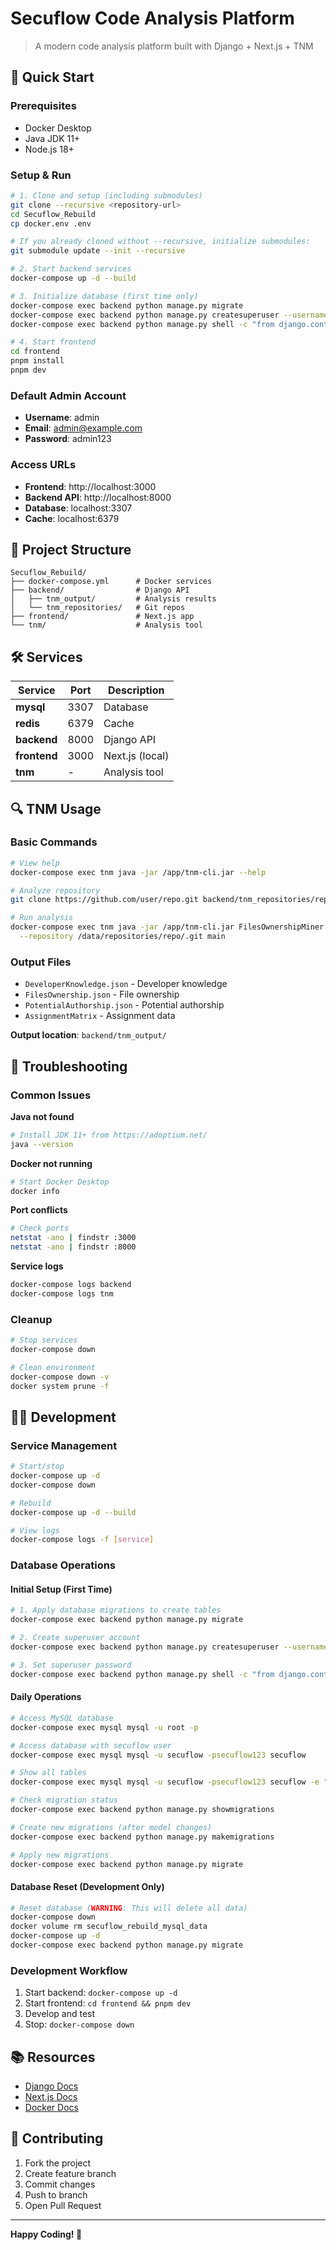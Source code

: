 # Secuflow Code Analysis Platform

> A modern code analysis platform built with Django + Next.js + TNM

## 🚀 Quick Start

### Prerequisites
- Docker Desktop
- Java JDK 11+
- Node.js 18+

### Setup & Run

```bash
# 1. Clone and setup (including submodules)
git clone --recursive <repository-url>
cd Secuflow_Rebuild
cp docker.env .env

# If you already cloned without --recursive, initialize submodules:
git submodule update --init --recursive

# 2. Start backend services
docker-compose up -d --build

# 3. Initialize database (first time only)
docker-compose exec backend python manage.py migrate
docker-compose exec backend python manage.py createsuperuser --username admin --email admin@example.com --noinput
docker-compose exec backend python manage.py shell -c "from django.contrib.auth.models import User; u = User.objects.get(username='admin'); u.set_password('admin123'); u.save(); print('Password set successfully')"

# 4. Start frontend
cd frontend
pnpm install
pnpm dev
```

### Default Admin Account
- **Username**: admin
- **Email**: admin@example.com  
- **Password**: admin123

### Access URLs
- **Frontend**: http://localhost:3000
- **Backend API**: http://localhost:8000
- **Database**: localhost:3307
- **Cache**: localhost:6379

## 📁 Project Structure

```
Secuflow_Rebuild/
├── docker-compose.yml      # Docker services
├── backend/                # Django API
│   ├── tnm_output/         # Analysis results
│   └── tnm_repositories/   # Git repos
├── frontend/               # Next.js app
└── tnm/                    # Analysis tool
```

## 🛠️ Services

| Service | Port | Description |
|---------|------|-------------|
| **mysql** | 3307 | Database |
| **redis** | 6379 | Cache |
| **backend** | 8000 | Django API |
| **frontend** | 3000 | Next.js (local) |
| **tnm** | - | Analysis tool |

## 🔍 TNM Usage

### Basic Commands
```bash
# View help
docker-compose exec tnm java -jar /app/tnm-cli.jar --help

# Analyze repository
git clone https://github.com/user/repo.git backend/tnm_repositories/repo

# Run analysis
docker-compose exec tnm java -jar /app/tnm-cli.jar FilesOwnershipMiner \
  --repository /data/repositories/repo/.git main
```

### Output Files
- `DeveloperKnowledge.json` - Developer knowledge
- `FilesOwnership.json` - File ownership
- `PotentialAuthorship.json` - Potential authorship
- `AssignmentMatrix` - Assignment data

**Output location**: `backend/tnm_output/`

## 🚨 Troubleshooting

### Common Issues

**Java not found**
```bash
# Install JDK 11+ from https://adoptium.net/
java --version
```

**Docker not running**
```bash
# Start Docker Desktop
docker info
```

**Port conflicts**
```bash
# Check ports
netstat -ano | findstr :3000
netstat -ano | findstr :8000
```

**Service logs**
```bash
docker-compose logs backend
docker-compose logs tnm
```

### Cleanup
```bash
# Stop services
docker-compose down

# Clean environment
docker-compose down -v
docker system prune -f
```

## 👨‍💻 Development

### Service Management
```bash
# Start/stop
docker-compose up -d
docker-compose down

# Rebuild
docker-compose up -d --build

# View logs
docker-compose logs -f [service]
```

### Database Operations

#### Initial Setup (First Time)
```bash
# 1. Apply database migrations to create tables
docker-compose exec backend python manage.py migrate

# 2. Create superuser account
docker-compose exec backend python manage.py createsuperuser --username admin --email admin@example.com --noinput

# 3. Set superuser password
docker-compose exec backend python manage.py shell -c "from django.contrib.auth.models import User; u = User.objects.get(username='admin'); u.set_password('admin123'); u.save(); print('Password set successfully')"
```

#### Daily Operations
```bash
# Access MySQL database
docker-compose exec mysql mysql -u root -p

# Access database with secuflow user
docker-compose exec mysql mysql -u secuflow -psecuflow123 secuflow

# Show all tables
docker-compose exec mysql mysql -u secuflow -psecuflow123 secuflow -e "SHOW TABLES;"

# Check migration status
docker-compose exec backend python manage.py showmigrations

# Create new migrations (after model changes)
docker-compose exec backend python manage.py makemigrations

# Apply new migrations
docker-compose exec backend python manage.py migrate
```

#### Database Reset (Development Only)
```bash
# Reset database (WARNING: This will delete all data)
docker-compose down
docker volume rm secuflow_rebuild_mysql_data
docker-compose up -d
docker-compose exec backend python manage.py migrate
```

### Development Workflow
1. Start backend: `docker-compose up -d`
2. Start frontend: `cd frontend && pnpm dev`
3. Develop and test
4. Stop: `docker-compose down`

## 📚 Resources

- [Django Docs](https://docs.djangoproject.com/)
- [Next.js Docs](https://nextjs.org/docs)
- [Docker Docs](https://docs.docker.com/)

## 🤝 Contributing

1. Fork the project
2. Create feature branch
3. Commit changes
4. Push to branch
5. Open Pull Request

---

**Happy Coding! 🎉**